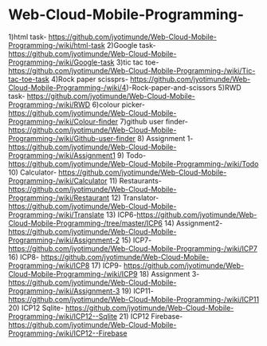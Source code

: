 # Web-Cloud-Mobile-Programming-
 
1)html task- https://github.com/jyotimunde/Web-Cloud-Mobile-Programming-/wiki/html-task
2)Google task-https://github.com/jyotimunde/Web-Cloud-Mobile-Programming-/wiki/Google-task
3)tic tac toe-https://github.com/jyotimunde/Web-Cloud-Mobile-Programming-/wiki/Tic-tac-toe-task
4)Rock paper scissprs- https://github.com/jyotimunde/Web-Cloud-Mobile-Programming-/wiki/4)-Rock-paper-and-scissors
5)RWD task- https://github.com/jyotimunde/Web-Cloud-Mobile-Programming-/wiki/RWD
6)colour picker- https://github.com/jyotimunde/Web-Cloud-Mobile-Programming-/wiki/Colour-finder
7)github user finder- https://github.com/jyotimunde/Web-Cloud-Mobile-Programming-/wiki/Github-user-finder
8) Assignment 1- https://github.com/jyotimunde/Web-Cloud-Mobile-Programming-/wiki/Assignment1
9) Todo- https://github.com/jyotimunde/Web-Cloud-Mobile-Programming-/wiki/Todo
10) Calculator- https://github.com/jyotimunde/Web-Cloud-Mobile-Programming-/wiki/Calculator
11) Restaurants- https://github.com/jyotimunde/Web-Cloud-Mobile-Programming-/wiki/Restaurant
12) Translator- https://github.com/jyotimunde/Web-Cloud-Mobile-Programming-/wiki/Translate
13) ICP6-https://github.com/jyotimunde/Web-Cloud-Mobile-Programming-/tree/master/ICP6
14) Assignment2- https://github.com/jyotimunde/Web-Cloud-Mobile-Programming-/wiki/Assignment-2
15) ICP7- https://github.com/jyotimunde/Web-Cloud-Mobile-Programming-/wiki/ICP7
16) ICP8- https://github.com/jyotimunde/Web-Cloud-Mobile-Programming-/wiki/ICP8
17) ICP9- https://github.com/jyotimunde/Web-Cloud-Mobile-Programming-/wiki/ICP9
18) Assignment 3-https://github.com/jyotimunde/Web-Cloud-Mobile-Programming-/wiki/Assignment-3
19) ICP11- https://github.com/jyotimunde/Web-Cloud-Mobile-Programming-/wiki/ICP11
20) ICP12 Sqlite- https://github.com/jyotimunde/Web-Cloud-Mobile-Programming-/wiki/ICP12--Sqlite
21) ICP12 Firebase- https://github.com/jyotimunde/Web-Cloud-Mobile-Programming-/wiki/ICP12--Firebase
